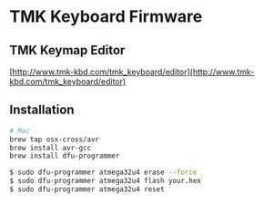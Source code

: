 # TMK Keyboard Firmware

## TMK Keymap Editor
[http://www.tmk-kbd.com/tmk_keyboard/editor](http://www.tmk-kbd.com/tmk_keyboard/editor)

## Installation
```bash
# Mac
brew tap osx-cross/avr
brew install avr-gcc
brew install dfu-programmer
```

```bash
$ sudo dfu-programmer atmega32u4 erase --force
$ sudo dfu-programmer atmega32u4 flash your.hex
$ sudo dfu-programmer atmega32u4 reset
```
